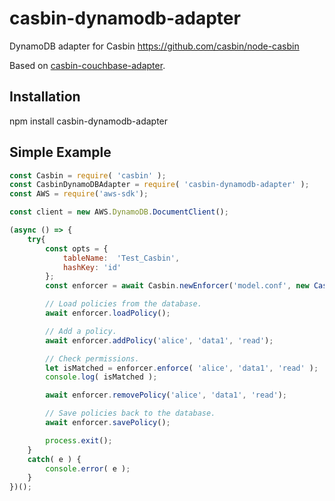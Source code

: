 # casbin-dynamodb-adapter

DynamoDB adapter for Casbin https://github.com/casbin/node-casbin

Based on [casbin-couchbase-adapter](https://github.com/MarkMYoung/casbin-couchbase-adapter).

## Installation

npm install casbin-dynamodb-adapter

## Simple Example

```js
const Casbin = require( 'casbin' );
const CasbinDynamoDBAdapter = require( 'casbin-dynamodb-adapter' );
const AWS = require('aws-sdk');

const client = new AWS.DynamoDB.DocumentClient();

(async () => {
	try{
        const opts = {
            tableName:  'Test_Casbin',
            hashKey: 'id'
        };
        const enforcer = await Casbin.newEnforcer('model.conf', new CasbinDynamoDBAdapter(client, opts));

		// Load policies from the database.
		await enforcer.loadPolicy();

		// Add a policy.
		await enforcer.addPolicy('alice', 'data1', 'read');

		// Check permissions.
		let isMatched = enforcer.enforce( 'alice', 'data1', 'read' );
		console.log( isMatched );

		await enforcer.removePolicy('alice', 'data1', 'read');

		// Save policies back to the database.
		await enforcer.savePolicy();

		process.exit();
	}
    catch( e ) {
        console.error( e );
    }
})();
```